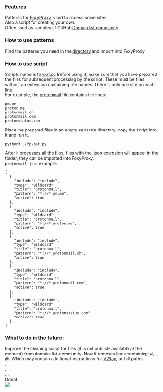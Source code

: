 ### Features

Patterns for [FoxyProxy](https://getfoxyproxy.org/help/browsers/), used to access some sites.  
Also a script for creating your own.  
Often used as samples of GitHub  [Domain list community](https://github.com/v2fly/domain-list-community)  

### How to use patterns
Find the patterns you need in the [directory](https://github.com/Occisor/foxyproxy-patterns/tree/main/patterns) and import into FoxyProxy

### How to use script
Scripts name is [fp-pat.py](https://github.com/Occisor/foxyproxy-patterns/blob/main/fp-pat.py)
Before using it, make sure that you have prepared the files for subsequent processing by the script.
These must be files without an extension containing site names. There is only one site on each line.  
For example, the [protonmail](https://github.com/v2fly/domain-list-community/blob/master/data/protonmail) file contains the lines:
```
pm.me
proton.me
protonmail.ch
protonmail.com
protonstatus.com
```
Place the prepared files in an empty separate directory, copy the script into it and run it.
```
python3 ./fp-pat.py
```
After it processes all the files, files with the .json extension will appear in the folder; they can be imported into FoxyProxy.  
`protonmail.json` example:
```
[
  {
    "include": "include",
    "type": "wildcard",
    "title": "protonmail",
    "pattern": "*://*.pm.me",
    "active": true
  },
  {
    "include": "include",
    "type": "wildcard",
    "title": "protonmail",
    "pattern": "*://*.proton.me",
    "active": true
  },
  {
    "include": "include",
    "type": "wildcard",
    "title": "protonmail",
    "pattern": "*://*.protonmail.ch",
    "active": true
  },
  {
    "include": "include",
    "type": "wildcard",
    "title": "protonmail",
    "pattern": "*://*.protonmail.com",
    "active": true
  },
  {
    "include": "include",
    "type": "wildcard",
    "title": "protonmail",
    "pattern": "*://*.protonstatus.com",
    "active": true
  }
]
```


### What to do in the future:
Improve the cleaning script for files (it is not publicly available at the moment) from domain-list-community. Now it removes lines containing: #, :, @. Which may contain additional instructions for [V2Ray](https://www.v2ray.com/), or full paths.  
.  
..  
...   
Donat  
[![](https://upload.wikimedia.org/wikipedia/ru/thumb/a/ad/DA_Logo_Color.svg/440px-DA_Logo_Color.svg.png)](https://www.donationalerts.com/r/sociophobenoob)
